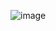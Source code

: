![image](https://user-images.githubusercontent.com/52485293/193441397-8ce2c075-92c2-4c3f-b0db-e68a1c5ff9a4.png)
